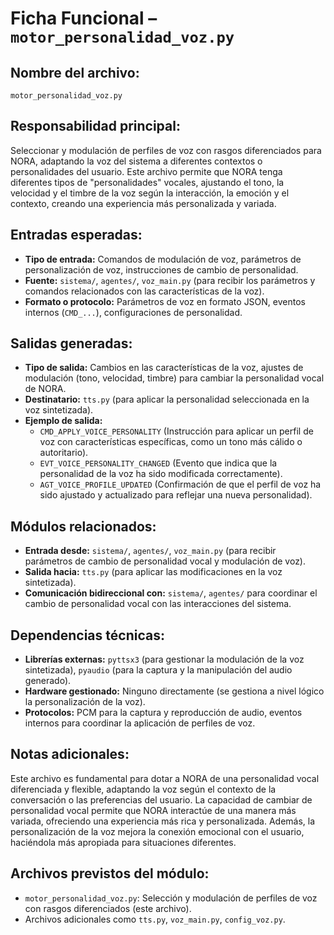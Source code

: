 # Ficha Funcional – `motor_personalidad_voz.py`

## Nombre del archivo:
`motor_personalidad_voz.py`

## Responsabilidad principal:
Seleccionar y modulación de perfiles de voz con rasgos diferenciados para NORA, adaptando la voz del sistema a diferentes contextos o personalidades del usuario. Este archivo permite que NORA tenga diferentes tipos de "personalidades" vocales, ajustando el tono, la velocidad y el timbre de la voz según la interacción, la emoción y el contexto, creando una experiencia más personalizada y variada.

## Entradas esperadas:
- **Tipo de entrada:** Comandos de modulación de voz, parámetros de personalización de voz, instrucciones de cambio de personalidad.
- **Fuente:** `sistema/`, `agentes/`, `voz_main.py` (para recibir los parámetros y comandos relacionados con las características de la voz).
- **Formato o protocolo:** Parámetros de voz en formato JSON, eventos internos (`CMD_...`), configuraciones de personalidad.

## Salidas generadas:
- **Tipo de salida:** Cambios en las características de la voz, ajustes de modulación (tono, velocidad, timbre) para cambiar la personalidad vocal de NORA.
- **Destinatario:** `tts.py` (para aplicar la personalidad seleccionada en la voz sintetizada).
- **Ejemplo de salida:**
  - `CMD_APPLY_VOICE_PERSONALITY` (Instrucción para aplicar un perfil de voz con características específicas, como un tono más cálido o autoritario).
  - `EVT_VOICE_PERSONALITY_CHANGED` (Evento que indica que la personalidad de la voz ha sido modificada correctamente).
  - `AGT_VOICE_PROFILE_UPDATED` (Confirmación de que el perfil de voz ha sido ajustado y actualizado para reflejar una nueva personalidad).

## Módulos relacionados:
- **Entrada desde:** `sistema/`, `agentes/`, `voz_main.py` (para recibir parámetros de cambio de personalidad vocal y modulación de voz).
- **Salida hacia:** `tts.py` (para aplicar las modificaciones en la voz sintetizada).
- **Comunicación bidireccional con:** `sistema/`, `agentes/` para coordinar el cambio de personalidad vocal con las interacciones del sistema.

## Dependencias técnicas:
- **Librerías externas:** `pyttsx3` (para gestionar la modulación de la voz sintetizada), `pyaudio` (para la captura y la manipulación del audio generado).
- **Hardware gestionado:** Ninguno directamente (se gestiona a nivel lógico la personalización de la voz).
- **Protocolos:** PCM para la captura y reproducción de audio, eventos internos para coordinar la aplicación de perfiles de voz.

## Notas adicionales:
Este archivo es fundamental para dotar a NORA de una personalidad vocal diferenciada y flexible, adaptando la voz según el contexto de la conversación o las preferencias del usuario. La capacidad de cambiar de personalidad vocal permite que NORA interactúe de una manera más variada, ofreciendo una experiencia más rica y personalizada. Además, la personalización de la voz mejora la conexión emocional con el usuario, haciéndola más apropiada para situaciones diferentes.

## Archivos previstos del módulo:
- `motor_personalidad_voz.py`: Selección y modulación de perfiles de voz con rasgos diferenciados (este archivo).
- Archivos adicionales como `tts.py`, `voz_main.py`, `config_voz.py`.
